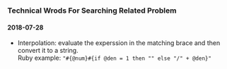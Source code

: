 ### Technical Wrods For Searching Related Problem

#### 2018-07-28
- Interpolation: evaluate the experssion in the matching brace and then convert it to a string.<br> Ruby example: ` "#{@num}#{if @den = 1 then "" else "/" + @den}" `

